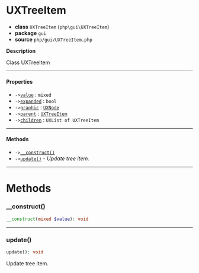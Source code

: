 # UXTreeItem

- **class** `UXTreeItem` (`php\gui\UXTreeItem`)
- **package** `gui`
- **source** `php/gui/UXTreeItem.php`

**Description**

Class UXTreeItem

---

#### Properties

- `->`[`value`](#prop-value) : `mixed`
- `->`[`expanded`](#prop-expanded) : `bool`
- `->`[`graphic`](#prop-graphic) : [`UXNode`](https://github.com/jphp-group/jphp-gui-ext/blob/master/jphp-gui-ext/api-docs/classes/php/gui/UXNode.md)
- `->`[`parent`](#prop-parent) : [`UXTreeItem`](https://github.com/jphp-group/jphp-gui-ext/blob/master/jphp-gui-ext/api-docs/classes/php/gui/UXTreeItem.md)
- `->`[`children`](#prop-children) : `UXList of UXTreeItem`

---

#### Methods

- `->`[`__construct()`](#method-__construct)
- `->`[`update()`](#method-update) - _Update tree item._

---
# Methods

<a name="method-__construct"></a>

### __construct()
```php
__construct(mixed $value): void
```

---

<a name="method-update"></a>

### update()
```php
update(): void
```
Update tree item.